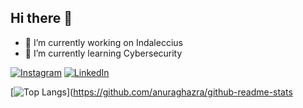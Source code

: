 ## Hi there 👋

- 🔭 I’m currently working on Indaleccius
- 🌱 I’m currently learning Cybersecurity

[![Instagram](https://img.shields.io/badge/Instagram-@oriooltorrent-E4405F?style=for-the-badge&logo=instagram&logoColor=white&labelColor=101010)](https://instagram.com/oriooltorrent)
[![LinkedIn](https://img.shields.io/badge/LinkedIn-OriolTorrent-0077B5?style=for-the-badge&logo=linkedin&logoColor=white&labelColor=101010)](https://www.linkedin.com/in/oriol-torrent-roura/)

[![Top Langs](https://github-readme-stats.vercel.app/api/top-langs/?username=orioltorrent5&layout=compact&&langs_count=8&theme=dark&bg_color=0d1117&title_color=7C7C7B&icon_color=FFA07A&text_color=A9A9A9&border_color=4E4E4E)](https://github.com/anuraghazra/github-readme-stats
<!--
## 🌟 Github Stats
![stats](https://github-readme-stats.vercel.app/api?username=orioltorrent5)

![top_langs](https://github-readme-stats.vercel.app/api/top-langs/?username=orioltorrent5)

**orioltorrent5/orioltorrent5** is a ✨ _special_ ✨ repository because its `README.md` (this file) appears on your GitHub profile.

Here are some ideas to get you started:

- 🔭 I’m currently working on Indaleccius
- 🌱 I’m currently learning Cybersecurity
- 👯 I’m looking to collaborate on ...
- 🤔 I’m looking for help with ...
- 💬 Ask me about ...
- 📫 How to reach me: ...
- 😄 Pronouns: ...
- ⚡ Fun fact: ...
-->
